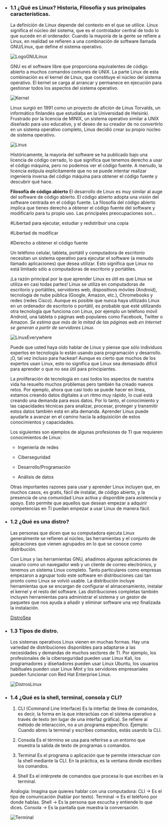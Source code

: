 - ### 1.1 ¿Qué es Linux? Historia, Filosofía y sus principales características.

    La definición de Linux depende del contexto en el que se utilice. Linux significa el núcleo del sistema, que es el controlador central de todo lo que sucede en el ordenador. Cuando la mayoría de la gente se refiere a Linux, en realidad se refieren a una combinación de software llamada GNU/Linux, que define el sistema operativo. 
    
    ![LogoGNULinux](https://linuxforallsite.wordpress.com/wp-content/uploads/2018/02/gnulinux-logo.png?w=488&h=280&crop=1)

    GNU es el software libre que proporciona equivalentes de código abierto a muchos comandos comunes de UNIX. La parte Linux de esta combinación es el kernel de Linux, que constituye el núcleo del sistema operativo. El kernel se carga al arrancar y permanece en ejecución para gestionar todos los aspectos del sistema operativo.

    ![Kernel](https://upload.wikimedia.org/wikipedia/commons/thumb/8/8f/Kernel_Layout.svg/1200px-Kernel_Layout.svg.png)

    Linux surgió en 1991 como un proyecto de afición de  Linus Torvalds, un informático finlandés que estudiaba en la Universidad de Helsinki. Frustrado por la licencia de MINIX, un sistema operativo similar a UNIX diseñado para uso educativo, y el deseo de su creador de no convertirlo en un sistema operativo completo, Linus decidió crear su propio núcleo de sistema operativo.

    ![Linus](https://adictosalinux.com/wp-content/uploads/2024/09/Biografia-Linus-Torvalds-Creador-Linux.png)

    Históricamente, la mayoría del software se ha publicado bajo una licencia de código cerrado, lo que significa que tenemos derecho a usar el código máquina, pero no podemos ver el código fuente. A menudo, la licencia estipula explícitamente que no se puede intentar realizar ingeniería inversa del código máquina para obtener el código fuente y descubrir qué hace.

    **Filosofía de código abierto**
    El desarrollo de Linux es muy similar al auge del software de código abierto. El código abierto adopta una visión del software centrada en el código fuente. La filosofía del código abierto implica que tienes derecho a obtener el código fuente del software y modificarlo para tu propio uso. Las principales preocupaciones son...

    #Libertad para ejecutar, estudiar y redistribuir una copia

    #Libertad de modificar

    #Derecho a obtener el código fuente

    Un teléfono celular, tableta, portátil y computadora de escritorio necesitan un sistema operativo para ejecutar el software (a menudo llamado aplicaciones) que desea utilizar. Esto significa que Linux no está limitado sólo a computadoras de escritorio y portátiles. 

    ¡La razón principal por la que aprender Linux es útil es que Linux se utiliza en casi todas partes! Linux se utiliza en computadoras de escritorio y portátiles, servidores web, dispositivos móviles (Android), tecnología de nube pública (Google, Amazon, etc.), Chromebooks y redes (redes Cisco). Aunque es posible que nunca haya utilizado Linux en un ordenador de escritorio o portátil, es probable que esté utilizando otra tecnología que funciona con Linux, por ejemplo un teléfono móvil Android, una tableta o páginas web populares como Facebook, Twitter o Amazon. *Se estima que más de la mitad de las páginas web en Internet se generan a partir de servidores Linux.*

    ![LinuxEverywhere](https://media.licdn.com/dms/image/v2/C5612AQELAtV_lqdMVw/article-inline_image-shrink_1500_2232/article-inline_image-shrink_1500_2232/0/1627737184526?e=1747872000&v=beta&t=kkqC2M90bQCBsntpyW-tzWi7d-ifmymmTt16KC9vErM)

    Puede que usted haya oído hablar de Linux y piense que sólo individuos expertos en tecnología lo están usando para programación y desarrollo. ¡O, tal vez incluso para hackear! Aunque es cierto que muchos de los expertos usan Linux, esto no significa que Linux sea demasiado difícil para aprender o que no sea útil para principiantes.

    La proliferación de tecnología en casi todos los aspectos de nuestra vida ha resuelto muchos problemas pero también ha creado nuevos retos. Por ejemplo, ahora que casi todo se puede hacer en línea, estamos creando datos digitales a un ritmo muy rápido, lo cual está creando una demanda para esos datos. Por lo tanto, el conocimiento y las capacidades técnicas para analizar, procesar, proteger y transmitir estos datos también está en alta demanda. Aprender Linux puede ayudarle a avanzar en el camino hacia la adquisición de estos conocimientos y capacidades.

    Los siguientes son ejemplos de algunas profesiones de TI que requieren conocimientos de Linux:
    - Ingeniería de redes

    - Ciberseguridad

    - Desarrollo/Programación

    - Análisis de datos

    Otras importantes razones para usar y aprender Linux incluyen que, en muchos casos, es gratis, fácil de instalar, de código abierto, y la presencia de una comunidad Linux activa y disponible para asistencia y apoyo. Esto permite que aquellos que desean empezar a adquirir competencias en TI puedan empezar a usar Linux de manera fácil.

- ### 1.2 ¿Qué es una distro?

    Las personas que dicen que su computadora ejecuta Linux generalmente se refieren al núcleo, las herramientas y el conjunto de aplicaciones que vienen agrupados en lo que se conoce como  distribución.
    
    Con Linux y las herramientas GNU, añadimos algunas aplicaciones de usuario como un navegador web y un cliente de correo electrónico, y tenemos un sistema Linux completo. Tanto particulares como empresas empezaron a agrupar todo este software en distribuciones casi tan pronto como Linux se volvió usable. La distribución incluye herramientas que se encargan de configurar el almacenamiento, instalar el kernel y el resto del software. Las distribuciones completas también incluyen herramientas para administrar el sistema y un gestor de paquetes que nos ayuda a añadir y eliminar software una vez finalizada la instalación.

    [DistroSea](https://distrosea.com/es/)

- ### 1.3 Tipos de distro.

    Los sistemas operativos Linux vienen en muchas formas. Hay una variedad de distribuciones disponibles para adaptarse a las necesidades y demandas de muchos sectores de TI. Por ejemplo, los profesionales de la ciberseguridad pueden usar Linux Kali, los programadores y diseñadores pueden usar Linux Ubuntu, los usuarios habituales pueden usar Linux Mint y los servidores empresariales pueden funcionar con Red Hat Enterprise Linux.

    ![DistrosLinux](https://preview.redd.it/0h0jbzn8ca2d1.png?auto=webp&s=b73479bfcf851e5f9e506c7ea3e37ca5177043f7)

- ### 1.4 ¿Qué es la shell, terminal, consola y CLI?

    1. CLI (Command Line Interface)
    Es la interfaz de línea de comandos, es decir, la forma en la que interactúas con el sistema operativo a través de texto (en lugar de una interfaz gráfica). Se refiere al método de interacción, no a un programa específico.
    Ejemplo: Cuando abres la terminal y escribes comandos, estás usando la CLI.

    2. Consola
    Es el término se usa para referirse a un entorno que muestra la salida de texto de programas o comandos.

    3. Terminal
    Es el programa o aplicación que te permite interactuar con la shell mediante la CLI. En la práctica, es la ventana donde escribes los comandos.

    4. Shell
    Es el intérprete de comandos que procesa lo que escribes en la terminal.

    Analogía:
    Imagina que quieres hablar con una computadora:
        CLI → Es el tipo de comunicación (hablar por texto).
        Terminal → Es el teléfono por donde hablas.
        Shell → Es la persona que escucha y entiende lo que dices.
        Consola → Es la pantalla que muestra la conversación.

    ![Terminal](https://media.geeksforgeeks.org/wp-content/uploads/20190502161414/Screenshot-from-2019-05-02-16-04-50.png)